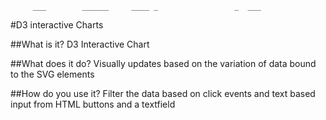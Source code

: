          ___        ______     ____ _                 _  ___  
  

#D3 interactive Charts 

##What is it?
D3 Interactive Chart 
 
##What does it do?
Visually updates based on the variation of data bound to the SVG elements 
 
##How do you use it?
Filter the data based on click events and text based input from HTML buttons and a textfield 